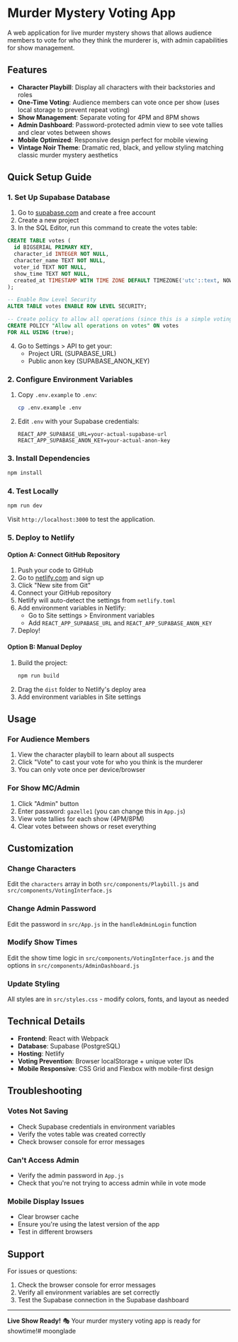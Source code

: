 # Murder Mystery Voting App

A web application for live murder mystery shows that allows audience members to vote for who they think the murderer is, with admin capabilities for show management.

## Features

- **Character Playbill**: Display all characters with their backstories and roles
- **One-Time Voting**: Audience members can vote once per show (uses local storage to prevent repeat voting)
- **Show Management**: Separate voting for 4PM and 8PM shows
- **Admin Dashboard**: Password-protected admin view to see vote tallies and clear votes between shows
- **Mobile Optimized**: Responsive design perfect for mobile viewing
- **Vintage Noir Theme**: Dramatic red, black, and yellow styling matching classic murder mystery aesthetics

## Quick Setup Guide

### 1. Set Up Supabase Database

1. Go to [supabase.com](https://supabase.com) and create a free account
2. Create a new project
3. In the SQL Editor, run this command to create the votes table:

```sql
CREATE TABLE votes (
  id BIGSERIAL PRIMARY KEY,
  character_id INTEGER NOT NULL,
  character_name TEXT NOT NULL,
  voter_id TEXT NOT NULL,
  show_time TEXT NOT NULL,
  created_at TIMESTAMP WITH TIME ZONE DEFAULT TIMEZONE('utc'::text, NOW()) NOT NULL
);

-- Enable Row Level Security
ALTER TABLE votes ENABLE ROW LEVEL SECURITY;

-- Create policy to allow all operations (since this is a simple voting app)
CREATE POLICY "Allow all operations on votes" ON votes
FOR ALL USING (true);
```

4. Go to Settings > API to get your:
   - Project URL (SUPABASE_URL)
   - Public anon key (SUPABASE_ANON_KEY)

### 2. Configure Environment Variables

1. Copy `.env.example` to `.env`:
   ```bash
   cp .env.example .env
   ```

2. Edit `.env` with your Supabase credentials:
   ```
   REACT_APP_SUPABASE_URL=your-actual-supabase-url
   REACT_APP_SUPABASE_ANON_KEY=your-actual-anon-key
   ```

### 3. Install Dependencies

```bash
npm install
```

### 4. Test Locally

```bash
npm run dev
```

Visit `http://localhost:3000` to test the application.

### 5. Deploy to Netlify

#### Option A: Connect GitHub Repository
1. Push your code to GitHub
2. Go to [netlify.com](https://netlify.com) and sign up
3. Click "New site from Git"
4. Connect your GitHub repository
5. Netlify will auto-detect the settings from `netlify.toml`
6. Add environment variables in Netlify:
   - Go to Site settings > Environment variables
   - Add `REACT_APP_SUPABASE_URL` and `REACT_APP_SUPABASE_ANON_KEY`
7. Deploy!

#### Option B: Manual Deploy
1. Build the project:
   ```bash
   npm run build
   ```
2. Drag the `dist` folder to Netlify's deploy area
3. Add environment variables in Site settings

## Usage

### For Audience Members
1. View the character playbill to learn about all suspects
2. Click "Vote" to cast your vote for who you think is the murderer
3. You can only vote once per device/browser

### For Show MC/Admin
1. Click "Admin" button
2. Enter password: `gazelle1` (you can change this in `App.js`)
3. View vote tallies for each show (4PM/8PM)
4. Clear votes between shows or reset everything

## Customization

### Change Characters
Edit the `characters` array in both `src/components/Playbill.js` and `src/components/VotingInterface.js`

### Change Admin Password
Edit the password in `src/App.js` in the `handleAdminLogin` function

### Modify Show Times
Edit the show time logic in `src/components/VotingInterface.js` and the options in `src/components/AdminDashboard.js`

### Update Styling
All styles are in `src/styles.css` - modify colors, fonts, and layout as needed

## Technical Details

- **Frontend**: React with Webpack
- **Database**: Supabase (PostgreSQL)
- **Hosting**: Netlify
- **Voting Prevention**: Browser localStorage + unique voter IDs
- **Mobile Responsive**: CSS Grid and Flexbox with mobile-first design

## Troubleshooting

### Votes Not Saving
- Check Supabase credentials in environment variables
- Verify the votes table was created correctly
- Check browser console for error messages

### Can't Access Admin
- Verify the admin password in `App.js`
- Check that you're not trying to access admin while in vote mode

### Mobile Display Issues
- Clear browser cache
- Ensure you're using the latest version of the app
- Test in different browsers

## Support

For issues or questions:
1. Check the browser console for error messages
2. Verify all environment variables are set correctly
3. Test the Supabase connection in the Supabase dashboard

---

**Live Show Ready!** 🎭 Your murder mystery voting app is ready for showtime!# moonglade
